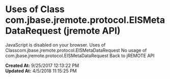 # Uses of Class com.jbase.jremote.protocol.EISMetaDataRequest (jremote API)

JavaScript is disabled on your browser. Uses of Classcom.jbase.jremote.protocol.EISMetaDataRequest No usage of com.jbase.jremote.protocol.EISMetaDataRequest Back to jREMOTE API  

**Created At:** 9/25/2017 12:13:22 PM  
**Updated At:** 4/5/2018 11:15:25 PM  

